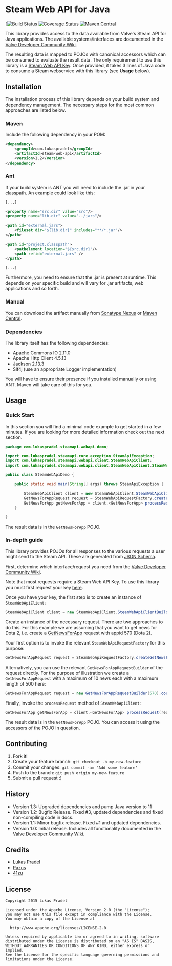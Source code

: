 Steam Web API for Java
==================

[![Build Status](https://github.com/lpradel/steam-web-api-java/actions/workflows/maven-build/badge.svg)
[![Coverage Status](https://coveralls.io/repos/lpradel/steam-web-api-java/badge.svg?branch=master)](https://coveralls.io/r/lpradel/steam-web-api-java?branch=master)
[![Maven Central](https://maven-badges.herokuapp.com/maven-central/com.lukaspradel/steam-web-api/badge.svg)](https://maven-badges.herokuapp.com/maven-central/com.lukaspradel/steam-web-api)

This library provides access to the data available from Valve's Steam API for Java applications. The available systems/interfaces are documented in the [Valve Developer Community Wiki](https://developer.valvesoftware.com/wiki/Steam_Web_API).

The resulting data is mapped to POJOs with canonical accessors which can be consumed to evaluate the result data. The only requirement to use this library is a [Steam Web API Key](http://steamcommunity.com/dev/apikey). Once provided, it takes 3 lines of Java code to consume a Steam webservice with this library (see **Usage** below).

## Installation

The installation process of this library depends on your build system and dependency management. The necessary steps for the most common approaches are listed below.

### Maven

Include the following dependency in your POM:

```xml
<dependency>
    <groupId>com.lukaspradel</groupId>
    <artifactId>steam-web-api</artifactId>
    <version>1.2</version>
</dependency>
```

### Ant

If your build system is ANT you will need to include the .jar in your classpath. An example could look like this:

```xml
[...]

<property name="src.dir" value="src"/>
<property name="lib.dir" value="../jars"/>

<path id="external.jars">
    <fileset dir="${lib.dir}" includes="**/*.jar"/>
</path>

<path id="project.classpath">
    <pathelement location="${src.dir}"/>
    <path refid="external.jars" />
</path>

[...]
```

Furthermore, you need to ensure that the .jar is present at runtime. This depends on your specific build and will vary for .jar artifacts, web applications and so forth. 

### Manual

You can download the artifact manually from [Sonatype Nexus](https://oss.sonatype.org/service/local/repositories/releases/content/com/lukaspradel/steam-web-api/1.2/steam-web-api-1.2.jar) or [Maven Central](https://repo1.maven.org/maven2/com/lukaspradel/steam-web-api/1.2/steam-web-api-1.2.jar).

### Dependencies

The library itself has the following dependencies:
- Apache Commons IO 2.11.0
- Apache Http Client 4.5.13
- Jackson 2.13.3
- Slf4j (use an appropriate Logger implementation)

You will have to ensure their presence if you installed manually or using ANT. Maven will take care of this for you.

## Usage

### Quick Start

In this section you will find a minimal code example to get started in a few minutes. If you are looking for more detailed information check out the next section.

```java
package com.lukaspradel.steamapi.webapi.demo;

import com.lukaspradel.steamapi.core.exception.SteamApiException;
import com.lukaspradel.steamapi.webapi.client.SteamWebApiClient;
import com.lukaspradel.steamapi.webapi.client.SteamWebApiClient.SteamWebApiClientBuilder;

public class SteamWebApiDemo {

    public static void main(String[] args) throws SteamApiException {
    
        SteamWebApiClient client = new SteamWebApiClient.SteamWebApiClientBuilder("Your-Web-API-Key").build();
        GetNewsForAppRequest request = SteamWebApiRequestFactory.createGetNewsForAppRequest(570); // appId of Dota 2
        GetNewsForApp getNewsForApp = client.<GetNewsForApp> processRequest(request);
    }

}
```

The result data is in the `GetNewsForApp` POJO.

### In-depth guide

This library provides POJOs for all responses to the various requests a user might send to the Steam API. These are generated from [JSON Schema](http://json-schema.org/).

First, determine which interface/request you need from the [Valve Developer Community Wiki](https://developer.valvesoftware.com/wiki/Steam_Web_API).

Note that most requests require a Steam Web API Key. To use this library you must first request your key [here](http://steamcommunity.com/dev/apikey).

Once you have your key, the first step is to create an instance of `SteamWebApiClient`:

```java
SteamWebApiClient client = new SteamWebApiClient.SteamWebApiClientBuilder("Your-Web-API-Key").build();
```

Create an instance of the necessary request. There are two approaches to do this. For this example we are assuming that you want to get news for Dota 2, i.e. create a [GetNewsForApp](https://developer.valvesoftware.com/wiki/Steam_Web_API#GetNewsForApp_.28v0002.29) request with appid 570 (Dota 2).

Your first option is to invoke the relevant `SteamWebApiRequestFactory` for this purpose:

```java
GetNewsForAppRequest request = SteamWebApiRequestFactory.createGetNewsForAppRequest(appId);
```

Alternatively, you can use the relevant `GetNewsForAppRequestBuilder` of the request directly. For the purpose of illustration we create a `GetNewsForAppRequest` with a maximum of 10 news each with a maximum length of 500 here:

```java
GetNewsForAppRequest request = new GetNewsForAppRequestBuilder(570).count(10).maxLength(500).buildRequest();
```

Finally, invoke the `processRequest` method of `SteamWebApiClient`:
```java
GetNewsForApp getNewsForApp = client.<GetNewsForApp> processRequest(request);
```

The result data is in the `GetNewsForApp` POJO. You can access it using the accessors of the POJO in question.

## Contributing

1. Fork it!
2. Create your feature branch: `git checkout -b my-new-feature`
3. Commit your changes: `git commit -am 'Add some feature'`
4. Push to the branch: `git push origin my-new-feature`
5. Submit a pull request :)

## History

- Version 1.3: Upgraded dependencies and pump Java version to 11
- Version 1.2: Bugfix Release. Fixed #3, updated dependencies and fixed non-compiling code in docs.
- Version 1.1: Minor bugfix release. Fixed #1 and updated dependencies.
- Version 1.0: Initial release. Includes all functionality documented in the [Valve Developer Community Wiki](https://developer.valvesoftware.com/wiki/Steam_Web_API).

## Credits

- [Lukas Pradel](https://github.com/lpradel)
- [Pazus](https://github.com/Pazus)
- [41zu](https://github.com/41zu)

## License


    Copyright 2015 Lukas Pradel
    
    Licensed under the Apache License, Version 2.0 (the "License");
    you may not use this file except in compliance with the License.
    You may obtain a copy of the License at
    
      http://www.apache.org/licenses/LICENSE-2.0
    
    Unless required by applicable law or agreed to in writing, software
    distributed under the License is distributed on an "AS IS" BASIS,
    WITHOUT WARRANTIES OR CONDITIONS OF ANY KIND, either express or implied.
    See the License for the specific language governing permissions and
    limitations under the License.

